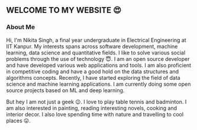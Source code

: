 ## WELCOME TO MY WEBSITE :heart_eyes:

### About Me

Hi, I'm Nikita Singh, a final year undergraduate in Electrical Engineering at IIT Kanpur. My interests spans across software development, machine learning, data science and quantitative fields. 
I like to solve various social problems through the use of technology :innocent:. I am an open source developer and have developed various web applications and tools. I am also proficient in competitive coding and have a good hold on the data structures and algorithms concepts.
Recently, I have started exploring the field of data science and machine learning applications. I am currently doing some open source projects based on ML and deep learning. 

But hey I am not just a geek :wink:. I love to play table tennis and badminton. I am also interested in painting, reading interesting novels, cooking and interior decor. I also love spending time with nature and travelling to cool places :stuck_out_tongue:. 

